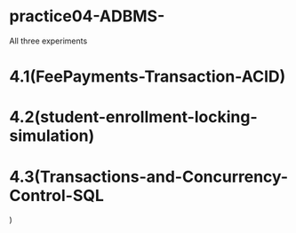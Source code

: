 # practice04-ADBMS-
All three experiments
 # 4.1(FeePayments-Transaction-ACID)
 # 4.2(student-enrollment-locking-simulation)
 # 4.3(Transactions-and-Concurrency-Control-SQL
)
